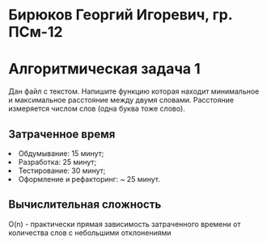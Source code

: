 Бирюков Георгий Игоревич, гр. ПСм-12
=====================
Алгоритмическая задача 1
=====================
Дан файл с текстом. Напишите функцию которая находит минимальное и максимальное расстояние между двумя словами. Расстояние измеряется числом слов (одна буква тоже слово). 

Затраченное время
-----------------------------------
<li>Обдумывание: 15 минут;
<li>Разработка: 25 минут;
<li>Тестирование: 30 минут;
<li>Оформление и рефакторинг: ~ 25 минут.

Вычислительная сложность
-----------------------------------
O(n) - практически прямая зависимость затраченного времени от количества слов с небольшими отклонениями